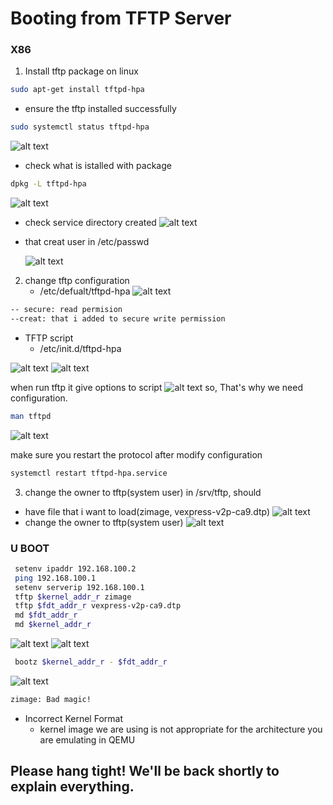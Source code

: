 # Booting from TFTP Server
### X86
1. Install tftp package on linux

```sh 
sudo apt-get install tftpd-hpa
```

- ensure the tftp installed successfully
```sh 
sudo systemctl status tftpd-hpa
```
![alt text](image.png)

- check what is istalled with package
```sh 
dpkg -L tftpd-hpa
```
![alt text](image-7.png)

- check service directory created 
![alt text](image-8.png)

- that creat user in /etc/passwd 

    ![alt text](image-1.png)


2. change tftp configuration 
    - /etc/defualt/tftpd-hpa
![alt text](image-3.png)
```sh
-- secure: read permision    
--creat: that i added to secure write permission
```

- TFTP script 
    - /etc/init.d/tftpd-hpa

![alt text](image-2.png)
![alt text](image-5.png)

when run tftp it give options to script
![alt text](image-4.png)
so, That's why we need configuration.

```sh 
man tftpd
```
![alt text](image-6.png)
 
 make sure you restart the protocol after modify configuration
 ```sh 
systemctl restart tftpd-hpa.service 

 ```

3. change the owner to tftp(system user)
in /srv/tftp, should 
- have file that i want to load(zimage, vexpress-v2p-ca9.dtp)
![alt text](image-10.png)
- change the owner to tftp(system user)
![alt text](image-9.png)




### U BOOT 

```sh 
 setenv ipaddr 192.168.100.2
 ping 192.168.100.1
 setenv serverip 192.168.100.1
 tftp $kernel_addr_r zimage
 tftp $fdt_addr_r vexpress-v2p-ca9.dtp
 md $fdt_addr_r
 md $kernel_addr_r
```
![alt text](image-11.png)
![alt text](image-12.png)

```sh 
 bootz $kernel_addr_r - $fdt_addr_r
 ```
 ![alt text](image-13.png)

```sh 
zimage: Bad magic!
```
- Incorrect Kernel Format
    - kernel image we are using is not appropriate for the architecture you are emulating in QEMU

## Please hang tight! We'll be back shortly to explain everything.

